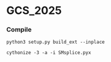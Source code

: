 # GCS_2025


### Compile

```
python3 setup.py build_ext --inplace
```

```
cythonize -3 -a -i SMsplice.pyx
```